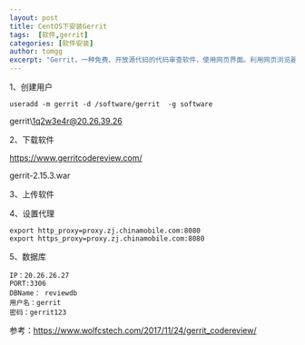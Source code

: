 ```yaml
---
layout: post
title: CentOS下安装Gerrit
tags:  [软件,gerrit]
categories: [软件安装]
author: tomgg
excerpt: "Gerrit，一种免费、开放源代码的代码审查软件，使用网页界面。利用网页浏览器，同一个团队的软件程序员，可以相互审阅彼此修改后的程序代码，决定是否能够提交，退回或者继续修改。"
---
```



 

1、创建用户

```shell
useradd -m gerrit -d /software/gerrit  -g software
```
gerrit\1q2w3e4r@20.26.39.26

2、下载软件

https://www.gerritcodereview.com/

gerrit-2.15.3.war

3、上传软件

4、设置代理

```shell
export http_proxy=proxy.zj.chinamobile.com:8080
export https_proxy=proxy.zj.chinamobile.com:8080
```

5、数据库
```
IP：20.26.26.27 
PORT:3306
DBName： reviewdb 
用户名：gerrit
密码：gerrit123
```

参考：https://www.wolfcstech.com/2017/11/24/gerrit_codereview/





